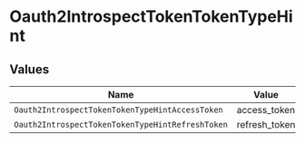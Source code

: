 # Oauth2IntrospectTokenTokenTypeHint


## Values

| Name                                             | Value                                            |
| ------------------------------------------------ | ------------------------------------------------ |
| `Oauth2IntrospectTokenTokenTypeHintAccessToken`  | access_token                                     |
| `Oauth2IntrospectTokenTokenTypeHintRefreshToken` | refresh_token                                    |